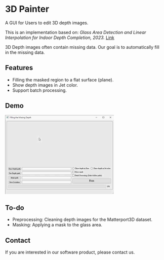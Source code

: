 # 3D Painter

A GUI for Users to edit 3D depth images.

This is an implementation based on: *Glass Area Detection and Linear Interpolation for Indoor Depth Completion, 2023.* [Link](https://hdl.handle.net/11296/n728tt)

3D Depth images often contain missing data. Our goal is to automatically fill in the missing data.

Features
--------
* Filling the masked region to a flat surface (plane).
* Show depth images in Jet color.
* Support batch processing.

Demo
--------
![Adapter for Controller](3DPainter%20Demo.gif)

To-do
--------
* Preprocessing: Cleaning depth images for the Matterport3D dataset.
* Masking: Applying a mask to the glass area.

Contact
--------
If you are interested in our software product, please contact us.
